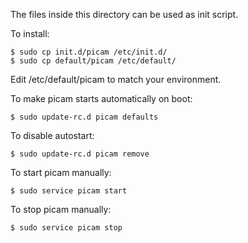 The files inside this directory can be used as init script.

To install:

    $ sudo cp init.d/picam /etc/init.d/
    $ sudo cp default/picam /etc/default/

Edit /etc/default/picam to match your environment.

To make picam starts automatically on boot:

    $ sudo update-rc.d picam defaults

To disable autostart:

    $ sudo update-rc.d picam remove

To start picam manually:

    $ sudo service picam start

To stop picam manually:

    $ sudo service picam stop
